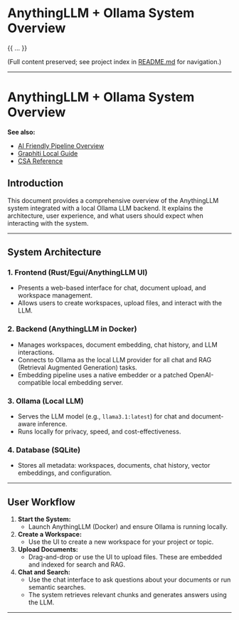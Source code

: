 # AnythingLLM + Ollama System Overview

{{ ... }}

(Full content preserved; see project index in [README.md](../README.md) for navigation.)

---

# AnythingLLM + Ollama System Overview

**See also:**
- [AI Friendly Pipeline Overview](../guides/AI_FRIENDLY_PIPELINE_OVERVIEW.md)
- [Graphiti Local Guide](../guides/README_GRAPHITI_LOCAL.md)
- [CSA Reference](../CSA.md)


## Introduction
This document provides a comprehensive overview of the AnythingLLM system integrated with a local Ollama LLM backend. It explains the architecture, user experience, and what users should expect when interacting with the system.

---

## System Architecture

### 1. **Frontend (Rust/Egui/AnythingLLM UI)**
- Presents a web-based interface for chat, document upload, and workspace management.
- Allows users to create workspaces, upload files, and interact with the LLM.

### 2. **Backend (AnythingLLM in Docker)**
- Manages workspaces, document embedding, chat history, and LLM interactions.
- Connects to Ollama as the local LLM provider for all chat and RAG (Retrieval Augmented Generation) tasks.
- Embedding pipeline uses a native embedder or a patched OpenAI-compatible local embedding server.

### 3. **Ollama (Local LLM)**
- Serves the LLM model (e.g., `llama3.1:latest`) for chat and document-aware inference.
- Runs locally for privacy, speed, and cost-effectiveness.

### 4. **Database (SQLite)**
- Stores all metadata: workspaces, documents, chat history, vector embeddings, and configuration.

---

## User Workflow
1. **Start the System:**
   - Launch AnythingLLM (Docker) and ensure Ollama is running locally.
2. **Create a Workspace:**
   - Use the UI to create a new workspace for your project or topic.
3. **Upload Documents:**
   - Drag-and-drop or use the UI to upload files. These are embedded and indexed for search and RAG.
4. **Chat and Search:**
   - Use the chat interface to ask questions about your documents or run semantic searches.
   - The system retrieves relevant chunks and generates answers using the LLM.

---
